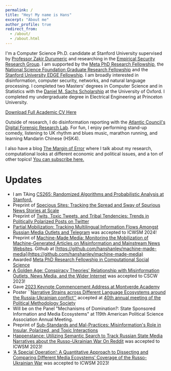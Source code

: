 ```yaml
---
permalink: /
title: "Hey! My name is Hans"
excerpt: "About me"
author_profile: true
redirect_from: 
  - /about/
  - /about.html
---
```



I'm a Computer Science Ph.D. candidate at Stanford University supervised by [Professor Zakir Durumeric](https://zakird.com/) and researching in the [Empirical Security Research Group](https://esrg.stanford.edu/). I am supported by the [Meta PhD Research Fellowship](https://research.facebook.com/blog/2023/4/announcing-the-2023-meta-research-phd-fellowship-award-winners/), the [National Science Foundation Graduate Research Fellowship](https://www.nsfgrfp.org/) and the [Stanford University EDGE Fellowship](https://vpge.stanford.edu/fellowships-funding/enhancing-diversity-graduate/details). I am broadly interested in disinformation, computer security, networks, and natural language processing. I completed two Masters’ degrees in Computer Science and in Statistics with the [Daniel M. Sachs Scholarship](https://sachs.princeton.edu/) at the University of Oxford. I completed my undergraduate degree in Electrical Engineering at Princeton University.

[Download Full Academic CV Here](https://www.hanshanley.com/files/Hans_WA_Hanley_CV.pdf)

Outside of research, I do disinformation reporting with the [Atlantic Council's Digital Forensic Research Lab](https://www.atlanticcouncil.org/programs/digital-forensic-research-lab/). For fun, I enjoy performing stand-up comedy, listening to UK rhythm and blues music, marathon running, and learning Mandarin Chinese (HSK4).

I also have a blog [The Margin of Error](https://www.themarginoferror.com/) where I talk about my research, computational looks at different economic and political issues, and a ton of other topics! [You can subscribe here.](https://docs.google.com/forms/d/e/1FAIpQLSeHPhVHdJ0xdCYq3wDYjkOIxgVdErP4qszNOBQYrnyzTz3xyQ/viewform)


Updates
======
* I am TAing [CS265: Randomized Algorithms and Probabilistic Analysis at Stanford.](https://web.stanford.edu/class/cs265/)
* Preprint of [Specious Sites: Tracking the Spread and Sway of Spurious News Stories at Scale](https://www.hanshanley.com/files/Specious_Sites.pdf)
* Preprint of [Twits, Toxic Tweets, and Tribal Tendencies: Trends in Politically Polarized Posts on Twitter](https://www.hanshanley.com/files/CSCW_Twits.pdf)
* [Partial Mobilization: Tracking Multilingual Information Flows Amongst Russian Media Outlets and Telegram](https://www.hanshanley.com/files/ICWSM_Partial_Mobilization.pdf) was accepted to ICWSM 2024!
* Preprint of [Machine-Made Media: Monitoring the Mobilization of Machine-Generated Articles on Misinformation and Mainstream News Websites](https://www.hanshanley.com/files/machine_made.pdf). Github at [https://github.com/hanshanley/machine-made-media](https://github.com/hanshanley/machine-made-media)
* Awarded [Meta PhD Research Fellowship in Computational Social Science](https://research.facebook.com/blog/2023/4/announcing-the-2023-meta-research-phd-fellowship-award-winners/)
* [A Golden Age: Conspiracy Theories' Relationship with Misinformation Outlets, News Media, and the Wider Internet](https://www.hanshanley.com/files/A_Golden_Age.pdf) was accepted to CSCW 2023!
* Gave [2023 Keynote Commencement Address at Montverde Academy](https://www.youtube.com/watch?v=eBTGQ9LIsDY)
* Poster ``[Narrative Strains across Different Language Ecosystems around the Russia-Ukrainian conflict''](https://www.hanshanley.com/files/foreign_narratives.pdf) accepted at [40th annual meeting of the Political Methodology Society](https://polmeth2023.sites.stanford.edu/)
* Will be on the Panel "Mechanisms of Domination?: State Sponsored Information and Media Ecosystems" at 119th American Political Science Association Annual Meeting.
* Preprint of [Sub-Standards and Mal-Practices: Misinformation's Role in Insular, Polarized, and Toxic Interactions](https://www.hanshanley.com/files/Sub_Standards_and_Mal_Practices.pdf)
* [Happenstance: Utilizing Semantic Search to Track Russian State Media Narratives about the Russo-Ukrainian War On Reddit](https://www.hanshanley.com/files/happenstance.pdf) was accepted to ICWSM 2023!
* [‘A Special Operation’: A Quantitative Approach to Dissecting and Comparing Different Media Ecoystems’ Coverage of the Russo-Ukrainian War](https://www.hanshanley.com/files/ICWSM_Eluosi.pdf) was accepted to ICWSM 2023!
